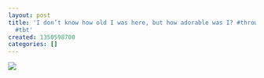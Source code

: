 ```yaml
---
layout: post
title: 'I don’t know how old I was here, but how adorable was I? #throwbackthursday
  #tbt'
created: 1350598700
categories: []
---
```

<img src="http://25.media.tumblr.com/tumblr_mc40mkutUv1rsr8w3o1_500.jpg"/><br/><br/>
